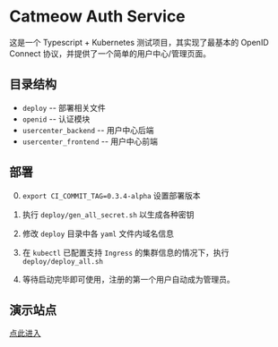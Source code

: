 # Catmeow Auth Service

这是一个 Typescript + Kubernetes 测试项目，其实现了最基本的 OpenID Connect 协议，并提供了一个简单的用户中心/管理页面。

## 目录结构

- `deploy` -- 部署相关文件
- `openid` -- 认证模块
- `usercenter_backend` -- 用户中心后端
- `usercenter_frontend` -- 用户中心前端

## 部署

0. `export CI_COMMIT_TAG=0.3.4-alpha` 设置部署版本

1. 执行 `deploy/gen_all_secret.sh` 以生成各种密钥

2. 修改 `deploy` 目录中各 `yaml` 文件内域名信息

3. 在 `kubectl` 已配置支持 `Ingress` 的集群信息的情况下，执行 `deploy/deploy_all.sh`

4. 等待启动完毕即可使用，注册的第一个用户自动成为管理员。

## 演示站点

[点此进入](https://usercenter.starcatmeow.cn/)